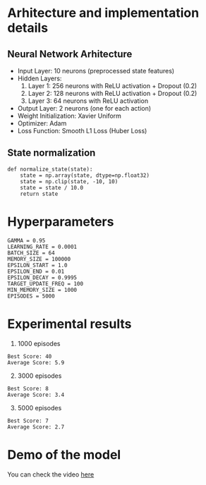 # Arhitecture and implementation details

## Neural Network Arhitecture
- Input Layer: 10 neurons (preprocessed state features)
- Hidden Layers:
  1. Layer 1: 256 neurons with ReLU activation + Dropout (0.2)
  2. Layer 2: 128 neurons with ReLU activation + Dropout (0.2)
  3. Layer 3: 64 neurons with ReLU activation
- Output Layer: 2 neurons (one for each action)
- Weight Initialization: Xavier Uniform
- Optimizer: Adam
- Loss Function: Smooth L1 Loss (Huber Loss)

## State normalization
```
def normalize_state(state):
    state = np.array(state, dtype=np.float32)
    state = np.clip(state, -10, 10)
    state = state / 10.0
    return state
```

# Hyperparameters
```
GAMMA = 0.95
LEARNING_RATE = 0.0001
BATCH_SIZE = 64
MEMORY_SIZE = 100000
EPSILON_START = 1.0
EPSILON_END = 0.01
EPSILON_DECAY = 0.9995
TARGET_UPDATE_FREQ = 100
MIN_MEMORY_SIZE = 1000
EPISODES = 5000
```

# Experimental results
1. 1000 episodes
```
Best Score: 40
Average Score: 5.9
```
2. 3000 episodes
```
Best Score: 8
Average Score: 3.4
```  
3. 5000 episodes
```
Best Score: 7
Average Score: 2.7
```
# Demo of the model

You can check the video [here](https://drive.google.com/file/d/1Hl-s5D3B5loXBrH7-eEEbVxEAFn-mxTB/view?usp=sharing)

